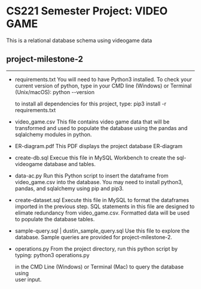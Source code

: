 # CS221 Semester Project: VIDEO GAME

This is a relational database schema using videogame data

## project-milestone-2

---

- requirements.txt
  You will need to have Python3 installed. To check your current version of python, type in your CMD line (Windows) or Terminal (Unix/macOS):
  python --version

  to install all dependencies for this project, type:
  pip3 install -r requirements.txt

- video_game.csv
  This file contains video game data that will be transformed and used to populate the database using the pandas and sqlalchemy modules in python.

- ER-diagram.pdf
  This PDF displays the project database ER-diagram

- create-db.sql
  Execue this file in MySQL Workbench to create the sql-videogame database and tables.

- data-ac.py
  Run this Python script to insert the dataframe from video_game.csv into the database. You may need to install python3, pandas, and sqlalchemy using pip and pip3.

- create-dataset.sql
  Execute this file in MySQL to format the dataframes imported in the previous step.
  SQL statements in this file are designed to elimate redundancy from video_game.csv.
  Formatted data will be used to populate the database tables.

- sample-query.sql | dustin_sample_query.sql
  Use this file to explore the database. Sample queries are provided for project-milestone-2.

- operations.py
  From the project directory, run this python script by typing:
  python3 operations.py

  in the CMD Line (Windows) or Terminal (Mac) to query the database using  
  user input.
